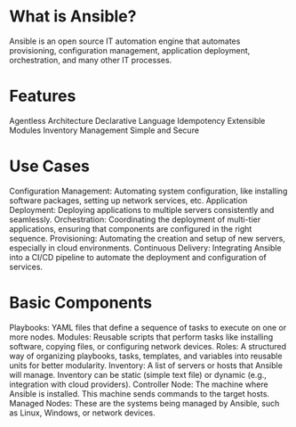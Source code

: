 # What is Ansible?
Ansible is an open source IT automation engine that automates provisioning, configuration management, application deployment, orchestration, and many other IT processes. 

# Features
Agentless Architecture
Declarative Language
Idempotency
Extensible Modules
Inventory Management
Simple and Secure

# Use Cases
Configuration Management: Automating system configuration, like installing software packages, setting up network services, etc.
Application Deployment: Deploying applications to multiple servers consistently and seamlessly.
Orchestration: Coordinating the deployment of multi-tier applications, ensuring that components are configured in the right sequence.
Provisioning: Automating the creation and setup of new servers, especially in cloud environments.
Continuous Delivery: Integrating Ansible into a CI/CD pipeline to automate the deployment and configuration of services.

# Basic Components
Playbooks: YAML files that define a sequence of tasks to execute on one or more nodes.
Modules: Reusable scripts that perform tasks like installing software, copying files, or configuring network devices.
Roles: A structured way of organizing playbooks, tasks, templates, and variables into reusable units for better modularity.
Inventory: A list of servers or hosts that Ansible will manage. Inventory can be static (simple text file) or dynamic (e.g., integration with cloud providers).
Controller Node: The machine where Ansible is installed. This machine sends commands to the target hosts.
Managed Nodes: These are the systems being managed by Ansible, such as Linux, Windows, or network devices.
